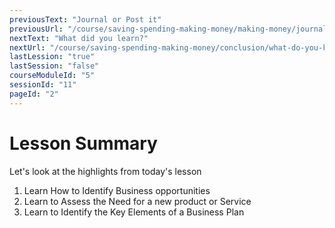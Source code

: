 ```yaml
---
previousText: "Journal or Post it"
previousUrl: "/course/saving-spending-making-money/making-money/journal-or-post-it"
nextText: "What did you learn?"
nextUrl: "/course/saving-spending-making-money/conclusion/what-do-you-know"
lastLession: "true"
lastSession: "false"
courseModuleId: "5"
sessionId: "11"
pageId: "2"
---
```



# Lesson Summary 

<sparkle-character-intro position="right" character="jen">
Let's look at the highlights from today's lesson
</sparkle-character-intro>

1. Learn How to Identify Business opportunities
2. Learn to Assess the Need for a new product or Service
3. Learn to Identify the Key Elements of a Business Plan
